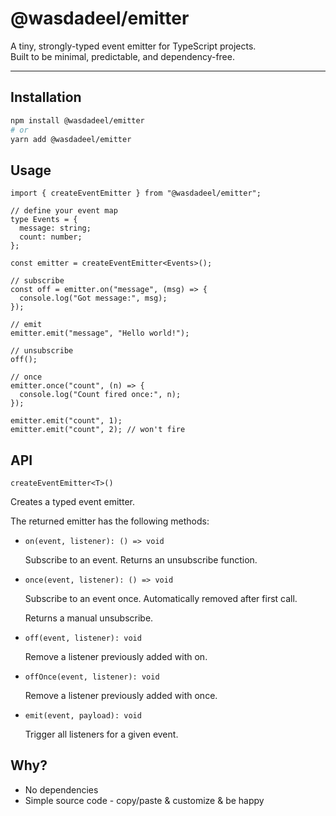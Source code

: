 # @wasdadeel/emitter

A tiny, strongly-typed event emitter for TypeScript projects.  
Built to be minimal, predictable, and dependency-free.

---

## Installation

```bash
npm install @wasdadeel/emitter
# or
yarn add @wasdadeel/emitter
```

## Usage

```
import { createEventEmitter } from "@wasdadeel/emitter";

// define your event map
type Events = {
  message: string;
  count: number;
};

const emitter = createEventEmitter<Events>();

// subscribe
const off = emitter.on("message", (msg) => {
  console.log("Got message:", msg);
});

// emit
emitter.emit("message", "Hello world!");

// unsubscribe
off();

// once
emitter.once("count", (n) => {
  console.log("Count fired once:", n);
});

emitter.emit("count", 1);
emitter.emit("count", 2); // won't fire
```

## API

`createEventEmitter<T>()`

Creates a typed event emitter.

The returned emitter has the following methods:

- `on(event, listener): () => void`
  
  Subscribe to an event. Returns an unsubscribe function.

- `once(event, listener): () => void`
  
  Subscribe to an event once. Automatically removed after first call.
  
  Returns a manual unsubscribe.

- `off(event, listener): void`
  
  Remove a listener previously added with on.

- `offOnce(event, listener): void`
  
  Remove a listener previously added with once.

- `emit(event, payload): void`
  
  Trigger all listeners for a given event.

## Why?

- No dependencies
- Simple source code - copy/paste & customize & be happy
